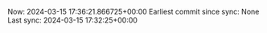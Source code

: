 Now: 2024-03-15 17:36:21.866725+00:00 Earliest commit since sync: None Last sync: 2024-03-15 17:32:25+00:00

